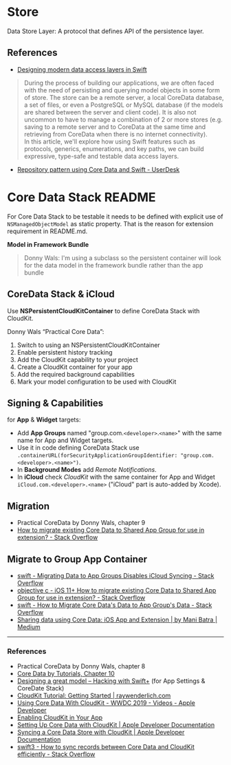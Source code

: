 # Store
Data Store Layer: A protocol that defines API of the persistence layer.

## References
* [Designing modern data access layers in Swift](https://faical.dev/articles/modern-swift-data-access-layers.html)  
>During the process of building our applications, we are often faced with the need of persisting and querying model objects in some form of store. The store can be a remote server, a local CoreData database, a set of files, or even a PostgreSQL or MySQL database (if the models are shared between the server and client code). It is also not uncommon to have to manage a combination of 2 or more stores (e.g. saving to a remote server and to CoreData at the same time and retrieving from CoreData when there is no internet connectivity).  
>In this article, we'll explore how using Swift features such as protocols, generics, enumerations, and key paths, we can build expressive, type-safe and testable data access layers.  

* [Repository pattern using Core Data and Swift - UserDesk](https://www.userdesk.io/blog/repository-pattern-using-core-data-and-swift/)  


#  Core Data Stack README

For Core Data Stack to be testable it needs to be defined with explicit use of `NSManagedObjectModel` as static property. That is the reason for extension requirement in README.md.  


**Model in Framework Bundle**
> Donny Wals: I'm using a subclass so the persistent container will look for the data model in the framework bundle rather than the app bundle


##  CoreData Stack & iCloud

Use **NSPersistentCloudKitContainer** to define CoreData Stack with CloudKit.

Donny Wals “Practical Core Data”:  
1. Switch to using an NSPersistentCloudKitContainer  
2. Enable persistent history tracking  
3. Add the CloudKit capability to your project  
4. Create a CloudKit container for your app  
5. Add the required background capabilities  
6. Mark your model configuration to be used with CloudKit  

## Signing & Capabilities  
for **App** & **Widget** targets: 

* Add **App Groups** named "group.com.`<developer>`.`<name>`" with the same name for App and Widget targets.
* Use it in code defining CoreData Stack use `.containerURL(forSecurityApplicationGroupIdentifier: "group.com.<developer>.<name>")`.  
* In **Background Modes** add *Remote Notifications*.  
* In **iCloud** check *CloudKit* with the same container for App and Widget `iCloud.com.<developer>.<name>` ("iCloud" part is auto-added by Xcode).  

## Migration  

* Practical CoreData by Donny Wals, chapter 9  
* [How to migrate existing Core Data to Shared App Group for use in extension? - Stack Overflow](https://stackoverflow.com/a/57020353/11793043)  

## Migrate to Group App Container

* [swift - Migrating Data to App Groups Disables iCloud Syncing - Stack Overflow](https://stackoverflow.com/a/64359268/11793043)  
* [objective c - iOS 11+ How to migrate existing Core Data to Shared App Group for use in extension? - Stack Overflow](https://stackoverflow.com/a/57020353/11793043) 
* [swift - How to Migrate Core Data's Data to App Group's Data - Stack Overflow](https://stackoverflow.com/questions/61846766/how-to-migrate-core-datas-data-to-app-groups-data)  
* [Sharing data using Core Data: iOS App and Extension | by Mani Batra | Medium](https://medium.com/@manibatra23/sharing-data-using-core-data-ios-app-and-extension-fb0a176eaee9)  


***
### References  

* Practical CoreData by Donny Wals, chapter 8  
* [Core Data by Tutorials, Chapter 10](https://store.raywenderlich.com/products/core-data-by-tutorials)  
* [Designing a great model – Hacking with Swift+](https://www.hackingwithswift.com/plus/ultimate-portfolio-app/designing-a-great-model) (for App Settings & CoreDate Stack)
* [CloudKit Tutorial: Getting Started | raywenderlich.com](https://www.raywenderlich.com/4878052-cloudkit-tutorial-getting-started)
* [Using Core Data With CloudKit - WWDC 2019 - Videos - Apple Developer](https://developer.apple.com/videos/play/wwdc2019/202/)  
* [Enabling CloudKit in Your App](https://developer.apple.com/library/archive/documentation/DataManagement/Conceptual/CloudKitQuickStart/EnablingiCloudandConfiguringCloudKit/EnablingiCloudandConfiguringCloudKit.html)
* [Setting Up Core Data with CloudKit | Apple Developer Documentation](https://developer.apple.com/documentation/coredata/mirroring_a_core_data_store_with_cloudkit/setting_up_core_data_with_cloudkit)
* [Syncing a Core Data Store with CloudKit | Apple Developer Documentation](https://developer.apple.com/documentation/coredata/mirroring_a_core_data_store_with_cloudkit/syncing_a_core_data_store_with_cloudkit)  
* [swift3 - How to sync records between Core Data and CloudKit efficiently - Stack Overflow](https://stackoverflow.com/a/56619225/11793043)  
